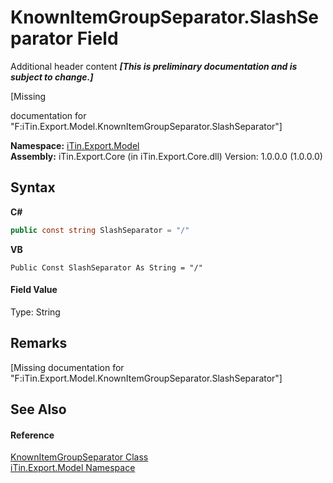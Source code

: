 # KnownItemGroupSeparator.SlashSeparator Field
Additional header content _**\[This is preliminary documentation and is subject to change.\]**_

\[Missing <summary> documentation for "F:iTin.Export.Model.KnownItemGroupSeparator.SlashSeparator"\]

**Namespace:**&nbsp;<a href="ef57ffcc-e95e-b212-5a46-9aa6f5a3511f">iTin.Export.Model</a><br />**Assembly:**&nbsp;iTin.Export.Core (in iTin.Export.Core.dll) Version: 1.0.0.0 (1.0.0.0)

## Syntax

**C#**<br />
``` C#
public const string SlashSeparator = "/"
```

**VB**<br />
``` VB
Public Const SlashSeparator As String = "/"
```


#### Field Value
Type: String

## Remarks
\[Missing <remarks> documentation for "F:iTin.Export.Model.KnownItemGroupSeparator.SlashSeparator"\]

## See Also


#### Reference
<a href="ca05fe36-dd35-714b-8205-13c0a81dad46">KnownItemGroupSeparator Class</a><br /><a href="ef57ffcc-e95e-b212-5a46-9aa6f5a3511f">iTin.Export.Model Namespace</a><br />